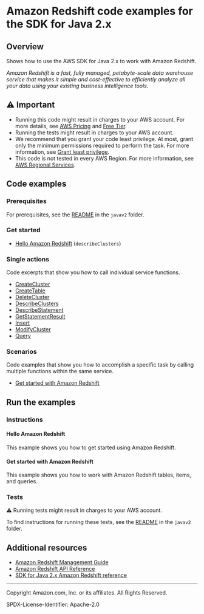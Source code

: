 # Amazon Redshift code examples for the SDK for Java 2.x

## Overview

Shows how to use the AWS SDK for Java 2.x to work with Amazon Redshift.

<!--custom.overview.start-->
<!--custom.overview.end-->

_Amazon Redshift is a fast, fully managed, petabyte-scale data warehouse service that makes it simple and cost-effective to efficiently analyze all your data using your existing business intelligence tools._

## ⚠ Important

* Running this code might result in charges to your AWS account. For more details, see [AWS Pricing](https://aws.amazon.com/pricing/) and [Free Tier](https://aws.amazon.com/free/).
* Running the tests might result in charges to your AWS account.
* We recommend that you grant your code least privilege. At most, grant only the minimum permissions required to perform the task. For more information, see [Grant least privilege](https://docs.aws.amazon.com/IAM/latest/UserGuide/best-practices.html#grant-least-privilege).
* This code is not tested in every AWS Region. For more information, see [AWS Regional Services](https://aws.amazon.com/about-aws/global-infrastructure/regional-product-services).

<!--custom.important.start-->
<!--custom.important.end-->

## Code examples

### Prerequisites

For prerequisites, see the [README](../../README.md#Prerequisites) in the `javav2` folder.


<!--custom.prerequisites.start-->
<!--custom.prerequisites.end-->

### Get started

- [Hello Amazon Redshift](src/main/java/com/example/redshift/HelloRedshift.java#L6) (`describeClusters`)


### Single actions

Code excerpts that show you how to call individual service functions.

- [CreateCluster](src/main/java/com/example/scenario/RedshiftScenario.java#L498)
- [CreateTable](src/main/java/com/example/scenario/RedshiftScenario.java#L475)
- [DeleteCluster](src/main/java/com/example/scenario/RedshiftScenario.java#L247)
- [DescribeClusters](src/main/java/com/example/scenario/RedshiftScenario.java#L430)
- [DescribeStatement](src/main/java/com/example/scenario/RedshiftScenario.java#L324)
- [GetStatementResult](src/main/java/com/example/scenario/RedshiftScenario.java#L408)
- [Insert](src/main/java/com/example/scenario/RedshiftScenario.java#L265)
- [ModifyCluster](src/main/java/com/example/scenario/RedshiftScenario.java#L356)
- [Query](src/main/java/com/example/scenario/RedshiftScenario.java#L375)

### Scenarios

Code examples that show you how to accomplish a specific task by calling multiple
functions within the same service.

- [Get started with Amazon Redshift](src/main/java/com/example/scenario/RedshiftScenario.java)


<!--custom.examples.start-->
<!--custom.examples.end-->

## Run the examples

### Instructions


<!--custom.instructions.start-->
<!--custom.instructions.end-->

#### Hello Amazon Redshift

This example shows you how to get started using Amazon Redshift.



#### Get started with Amazon Redshift

This example shows you how to work with Amazon Redshift tables, items, and queries.


<!--custom.scenario_prereqs.redshift_Scenario.start-->
<!--custom.scenario_prereqs.redshift_Scenario.end-->


<!--custom.scenarios.redshift_Scenario.start-->
<!--custom.scenarios.redshift_Scenario.end-->

### Tests

⚠ Running tests might result in charges to your AWS account.


To find instructions for running these tests, see the [README](../../README.md#Tests)
in the `javav2` folder.



<!--custom.tests.start-->
<!--custom.tests.end-->

## Additional resources

- [Amazon Redshift Management Guide](https://docs.aws.amazon.com/redshift/latest/mgmt/welcome.html)
- [Amazon Redshift API Reference](https://docs.aws.amazon.com/redshift/latest/APIReference/Welcome.html)
- [SDK for Java 2.x Amazon Redshift reference](https://sdk.amazonaws.com/java/api/latest/software/amazon/awssdk/services/redshift/package-summary.html)

<!--custom.resources.start-->
<!--custom.resources.end-->

---

Copyright Amazon.com, Inc. or its affiliates. All Rights Reserved.

SPDX-License-Identifier: Apache-2.0